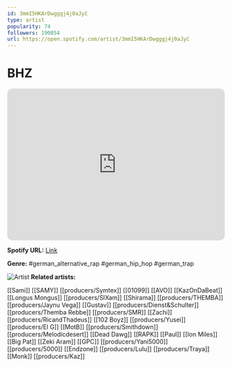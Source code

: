 ```yaml
---
id: 3mmI5HKArDwgggj4j0aJyC
type: artist
popularity: 74
followers: 190054
url: https://open.spotify.com/artist/3mmI5HKArDwgggj4j0aJyC
---
```

# BHZ

<iframe style="border-radius:12px" src="https://open.spotify.com/embed/artist/3mmI5HKArDwgggj4j0aJyC" width="100%" height="352" frameBorder="0" allowfullscreen="" allow="autoplay; clipboard-write; encrypted-media; fullscreen; picture-in-picture" loading="lazy"></iframe>

**Spotify URL:** [Link](https://open.spotify.com/artist/3mmI5HKArDwgggj4j0aJyC)

**Genre:**  #german_alternative_rap #german_hip_hop #german_trap

![Artist](https://i.scdn.co/image/ab6761610000e5eb632ba4739e5f253a7d4c479f)
**Related artists:**

[[Sami]]
[[SAMY]]
[[producers/Symtex]]
[[01099]]
[[AVO]]
[[KazOnDaBeat]]
[[Longus Mongus]]
[[producers/SIXam]]
[[Shirama]]
[[producers/THEMBA]]
[[producers/Jaynu Vega]]
[[Gustav]]
[[producers/Dienst&Schulter]]
[[producers/Themba Rebbe]]
[[producers/SMR]]
[[Zachi]]
[[producers/RicandThadeus]]
[[102 Boyz]]
[[producers/Yusei]]
[[producers/El G]]
[[MotB]]
[[producers/Smithdown]]
[[producers/Melodicdesert]]
[[Dead Dawg]]
[[RAPK]]
[[Paul]]
[[Ion Miles]]
[[Big Pat]]
[[Zeki Aram]]
[[GPC]]
[[producers/Yani5000]]
[[producers/5000]]
[[Endzone]]
[[producers/Lulu]]
[[producers/Traya]]
[[Monk]]
[[producers/Kaz]]
